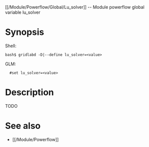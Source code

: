 [[/Module/Powerflow/Global/Lu_solver]] -- Module powerflow global variable lu_solver

# Synopsis
Shell:
~~~
bash$ gridlabd -D|--define lu_solver=<value>
~~~
GLM:
~~~
  #set lu_solver=<value>
~~~

# Description

TODO

# See also
* [[/Module/Powerflow]]
